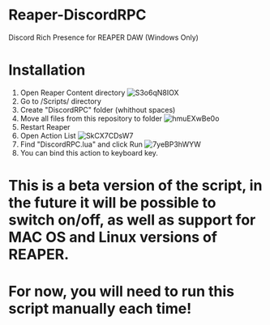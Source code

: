 # Reaper-DiscordRPC
Discord Rich Presence for REAPER DAW (Windows Only)

# Installation
1. Open Reaper Content directory 
![S3o6qN8IOX](https://github.com/hack1exe/Reaper-DiscordRPC/assets/85732368/51e60b75-1fb7-4b46-be62-3e023291826d)
2. Go to /Scripts/ directory
3. Create "DiscordRPC" folder (whithout spaces)
4. Move all files from this repository to folder ![hmuEXwBe0o](https://github.com/hack1exe/Reaper-DiscordRPC/assets/85732368/777d944c-e536-42d0-b88f-fe2d5b2cf02e)
5. Restart Reaper
6. Open Action List ![SkCX7CDsW7](https://github.com/hack1exe/Reaper-DiscordRPC/assets/85732368/b7baa8e5-965a-4eca-857e-6ac49502d1ff)
7. Find "DiscordRPC.lua" and click Run ![7yeBP3hWYW](https://github.com/hack1exe/Reaper-DiscordRPC/assets/85732368/cf9b57be-3615-4b9b-b0f4-902cc6f46e14)
8. You can bind this action to keyboard key.
# This is a beta version of the script, in the future it will be possible to switch on/off, as well as support for MAC OS and Linux versions of REAPER. 
# For now, you will need to run this script manually each time!
